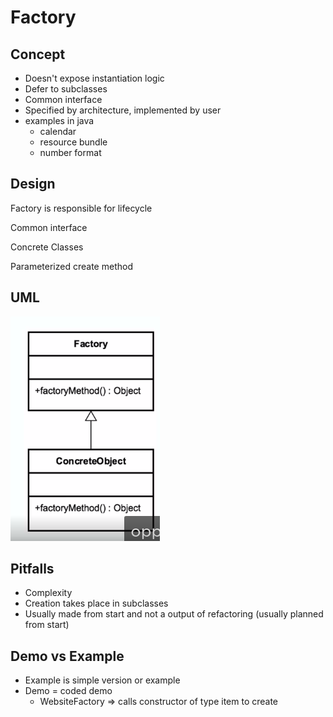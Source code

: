 # Factory

## Concept
* Doesn't expose instantiation logic
* Defer to subclasses
* Common interface
* Specified by architecture, implemented by user
* examples in java
  * calendar
  * resource bundle
  * number format
  
## Design
Factory is responsible for lifecycle

Common interface

Concrete Classes

Parameterized create method


 ## UML
 ![factory uml](./factoryUML.png)
 
 
 ## Pitfalls
 * Complexity
 * Creation takes place in subclasses
 * Usually made from start and not a output of refactoring (usually planned from start)
 
 
 ## Demo vs Example
 * Example is simple version or example
 * Demo = coded demo
   * WebsiteFactory => calls constructor of type item to create